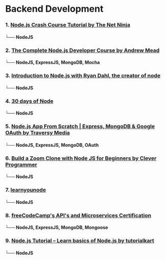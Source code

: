 # Backend Development

### 1. [Node.js Crash Course Tutorial by The Net Ninja](https://www.youtube.com/playlist?list=PL4cUxeGkcC9jsz4LDYc6kv3ymONOKxwBU)
#### └── NodeJS

### 2. [The Complete Node.js Developer Course by Andrew Mead](https://www.youtube.com/playlist?list=PL9-zmnPt-ia-0SOfmeNZWLiHG0fnONs2P)
#### └── NodeJS, ExpressJS, MongoDB, Mocha

### 3. [Introduction to Node.js with Ryan Dahl, the creator of node](https://youtu.be/jo_B4LTHi3I)
#### └── NodeJS

### 4. [30 days of Node](https://www.nodejsera.com/30-days-of-node.html)
#### └── NodeJS

### 5. [Node.js App From Scratch | Express, MongoDB & Google OAuth by Traversy Media](https://youtu.be/SBvmnHTQIPY)
#### └── NodeJS, ExpressJS, MongoDB, OAuth

### 6. [Build a Zoom Clone with Node JS for Beginners by Clever Programmer](https://youtu.be/ZVznzY7EjuY)
#### └── NodeJS

### 7. [learnyounode](https://github.com/workshopper/learnyounode)
#### └── NodeJS

### 8. [freeCodeCamp's API's and Microservices Certification](https://www.freecodecamp.org/learn/)
#### └── NodeJS, ExpressJS, MongoDB, Mongoose

### 9. [Node.js Tutorial – Learn basics of Node.js by tutorialkart](https://www.tutorialkart.com/nodejs/nodejs-tutorial/)
#### └── NodeJS
